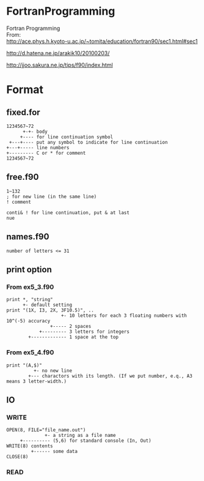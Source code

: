 # FortranProgramming

Fortran Programming  
From:  
  http://ace.phys.h.kyoto-u.ac.jp/~tomita/education/fortran90/sec1.html#sec1

  http://d.hatena.ne.jp/arakik10/20100203/

  http://jjoo.sakura.ne.jp/tips/f90/index.html

# Format
## fixed.for

    1234567~72  
          +-+- body  
         +---- for line continuation symbol  
     +---+---- put any symbol to indicate for line continuation  
    +---+----- line numbers  
    +--------- C or * for comment  
    1234567~72  
    
## free.f90

    1~132  
    ; for new line (in the same line)  
    ! comment  
  
    conti& ! for line continuation, put & at last  
    nue   

## names.f90
    
    number of letters <= 31

## print option

### From ex5_3.f90
    print *, "string"
          +- default setting
    print "(1X, I3, 2X, 3F10.5)", ..      
                        +- 10 letters for each 3 floating numbers with 10^(-5) accuracy
                    +----- 2 spaces
                +--------- 3 letters for integers 
            +------------- 1 space at the top

### From ex5_4.f90
    print "(A,$)"
              +- no new line
            +--- charactors with its length. (If we put number, e.q., A3 means 3 letter-width.)

## IO

### WRITE
    OPEN(8, FILE="file_name.out")
                  +- a string as a file name
         +---------- (5,6) for standard console (In, Out)
    WRITE(8) contents
             +------ some data
    CLOSE(8)

### READ
